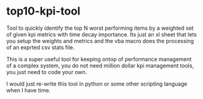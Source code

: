 # top10-kpi-tool
Tool to quickly identify the top N worst performing items by a weighted set of given kpi metrics with time decay importance.  Its just an xl sheet that lets you setup the weights and metrics and the vba macro does the processing of an exprted csv stats file.

This is a super useful tool for keeping ontop of performance management of a complex system, you do not need million dollar kpi management tools, you just need to code your own.  

I would just re-write this tool in python or some other scripting language when I have time.
